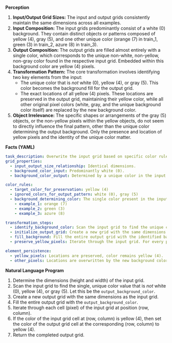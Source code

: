 **Perception**

1.  **Input/Output Grid Sizes:** The input and output grids consistently maintain the same dimensions across all examples.
2.  **Input Composition:** The input grids predominantly consist of a white (0) background. They contain distinct objects or patterns composed of yellow (4), gray (5), and one other unique color (orange (7) in train\_1, green (3) in train\_2, azure (8) in train\_3).
3.  **Output Composition:** The output grids are filled almost entirely with a single color, which corresponds to the unique non-white, non-yellow, non-gray color found in the respective input grid. Embedded within this background color are yellow (4) pixels.
4.  **Transformation Pattern:** The core transformation involves identifying two key elements from the input:
    *   The unique color that is *not* white (0), yellow (4), or gray (5). This color becomes the background fill for the output grid.
    *   The exact locations of all yellow (4) pixels. These locations are preserved in the output grid, maintaining their yellow color, while all other original pixel colors (white, gray, and the unique background color itself) are replaced by the new background color.
5.  **Object Irrelevance:** The specific shapes or arrangements of the gray (5) objects, or the non-yellow pixels within the yellow objects, do not seem to directly influence the final pattern, other than the unique color determining the output background. Only the presence and location of yellow pixels and the identity of the unique color matter.

**Facts (YAML)**


```yaml
task_description: Overwrite the input grid based on specific color rules, preserving only the locations of yellow pixels.
grid_properties:
  - input_output_size_relationship: Identical dimensions.
  - background_color_input: Predominantly white (0).
  - background_color_output: Determined by a unique color in the input.

color_rules:
  - target_color_for_preservation: yellow (4)
  - ignored_colors_for_output_pattern: white (0), gray (5)
  - background_determining_color: The single color present in the input grid that is NOT white (0), yellow (4), or gray (5).
    - example_1: orange (7)
    - example_2: green (3)
    - example_3: azure (8)

transformation_steps:
  - identify_background_color: Scan the input grid to find the unique color that isn't white (0), yellow (4), or gray (5).
  - initialize_output_grid: Create a new grid with the same dimensions as the input.
  - fill_background: Fill the entire output grid with the identified background color.
  - preserve_yellow_pixels: Iterate through the input grid. For every pixel that is yellow (4), overwrite the corresponding pixel in the output grid with yellow (4).

element_persistence:
  - yellow_pixels: Locations are preserved, color remains yellow (4).
  - other_pixels: Locations are overwritten by the new background color, unless the original pixel was yellow (4).
```


**Natural Language Program**

1.  Determine the dimensions (height and width) of the input grid.
2.  Scan the input grid to find the single, unique color value that is *not* white (0), yellow (4), or gray (5). Let this be the `output_background_color`.
3.  Create a new output grid with the same dimensions as the input grid.
4.  Fill the entire output grid with the `output_background_color`.
5.  Iterate through each cell (pixel) of the input grid at position (row, column).
6.  If the color of the input grid cell at (row, column) is yellow (4), then set the color of the output grid cell at the corresponding (row, column) to yellow (4).
7.  Return the completed output grid.